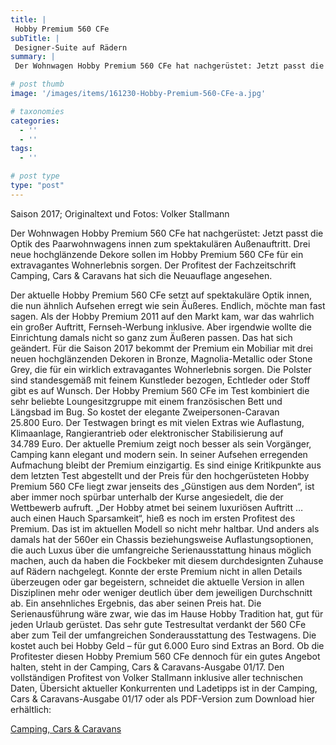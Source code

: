 ```yaml
---
title: |
 Hobby Premium 560 CFe
subTitle: |
 Designer-Suite auf Rädern
summary: |
 Der Wohnwagen Hobby Premium 560 CFe hat nachgerüstet: Jetzt passt die Optik innen zum spektakulären Außenauftritt. Drei neue Dekore sorgen im Hobby Premium 560 CFe für ein extravagantes Wohnerlebnis. Der Profitest der Fachzeitschrift Camping, Cars & Caravans hat sich die Neuauflage angesehen.

# post thumb
image: '/images/items/161230-Hobby-Premium-560-CFe-a.jpg'

# taxonomies
categories: 
  - ''
  - ''
tags:
  - ''

# post type
type: "post"
---
```


Saison 2017; Originaltext und Fotos: Volker Stallmann  

Der Wohnwagen Hobby Premium 560 CFe hat nachgerüstet: Jetzt passt die Optik des Paarwohnwagens innen zum spektakulären Außenauftritt. Drei neue hochglänzende Dekore sollen im Hobby Premium 560 CFe für ein extravagantes Wohnerlebnis sorgen. Der Profitest der Fachzeitschrift Camping, Cars & Caravans hat sich die Neuauflage angesehen.  

Der aktuelle Hobby Premium 560 CFe setzt auf spektakuläre Optik innen, die nun ähnlich Aufsehen erregt wie sein Äußeres. Endlich, möchte man fast sagen. Als der Hobby Premium 2011 auf den Markt kam, war das wahrlich ein großer Auftritt, Fernseh-Werbung inklusive. Aber irgendwie wollte die Einrichtung damals nicht so ganz zum Äußeren passen. Das hat sich geändert. Für die Saison 2017 bekommt der Premium ein Mobiliar mit drei neuen hochglänzenden Dekoren in Bronze, Magnolia-Metallic oder Stone Grey, die für ein wirklich extravagantes Wohnerlebnis sorgen. Die Polster sind standesgemäß mit feinem Kunstleder bezogen, Echtleder oder Stoff gibt es auf Wunsch. Der Hobby Premium 560 CFe im Test kombiniert die sehr beliebte Loungesitzgruppe mit einem französischen Bett und Längsbad im Bug. So kostet der elegante Zweipersonen-Caravan 25.800 Euro. Der Testwagen bringt es mit vielen Extras wie Auflastung, Klimaanlage, Rangierantrieb oder elektronischer Stabilisierung auf 34.789 Euro. Der aktuelle Premium zeigt noch besser als sein Vorgänger, Camping kann elegant und modern sein. In seiner Aufsehen erregenden Aufmachung bleibt der Premium einzigartig. Es sind einige Kritikpunkte aus dem letzten Test abgestellt und der Preis für den hochgerüsteten Hobby Premium 560 CFe liegt zwar jenseits des „Günstigen aus dem Norden“, ist aber immer noch spürbar unterhalb der Kurse angesiedelt, die der Wettbewerb aufruft. „Der Hobby atmet bei seinem luxuriösen Auftritt … auch einen Hauch Sparsamkeit“, hieß es noch im ersten Profitest des Premium. Das ist im aktuellen Modell so nicht mehr haltbar. Und anders als damals hat der 560er ein Chassis beziehungsweise Auflastungsoptionen, die auch Luxus über die umfangreiche Serienausstattung hinaus möglich machen, auch da haben die Fockbeker mit diesem durchdesignten Zuhause auf Rädern nachgelegt. Konnte der erste Premium nicht in allen Details überzeugen oder gar begeistern, schneidet die aktuelle Version in allen Disziplinen mehr oder weniger deutlich über dem jeweiligen Durchschnitt ab. Ein ansehnliches Ergebnis, das aber seinen Preis hat. Die Serienausführung wäre zwar, wie das im Hause Hobby Tradition hat, gut für jeden Urlaub gerüstet. Das sehr gute Testresultat verdankt der 560 CFe aber zum Teil der umfangreichen Sonderausstattung des Testwagens. Die kostet auch bei Hobby Geld – für gut 6.000 Euro sind Extras an Bord. Ob die Profitester diesen Hobby Premium 560 CFe dennoch für ein gutes Angebot halten, steht in der Camping, Cars & Caravans-Ausgabe 01/17. Den vollständigen Profitest von Volker Stallmann inklusive aller technischen Daten, Übersicht aktueller Konkurrenten und Ladetipps ist in der Camping, Cars & Caravans-Ausgabe 01/17 oder als PDF-Version zum Download hier erhältlich:  

[Camping, Cars & Caravans](http://camping-cars-caravans.de)